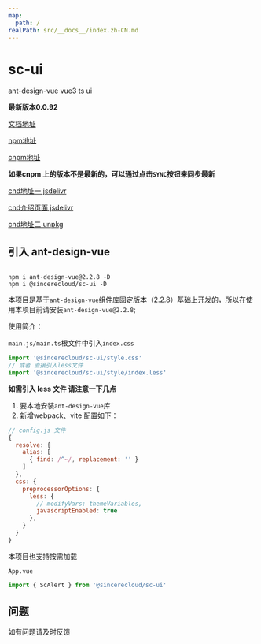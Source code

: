 ```yaml
---
map:
  path: /
realPath: src/__docs__/index.zh-CN.md
---
```


# sc-ui

ant-design-vue vue3 ts ui

**最新版本0.0.92**

[文档地址](http://sc-ui.voneyun.com/)

[npm地址](https://www.npmjs.com/package/@sincerecloud/sc-ui)

[cnpm地址](https://npmmirror.com/package/@sincerecloud/sc-ui)

**如果cnpm 上的版本不是最新的，可以通过点击`SYNC`按钮来同步最新**

[cnd地址一 jsdelivr](https://cdn.jsdelivr.net/npm/@sincerecloud/sc-ui/)

[cnd介绍页面 jsdelivr](https://www.jsdelivr.com/package/npm/@sincerecloud/sc-ui?nav=stats)

[cnd地址二 unpkg](https://unpkg.com/browse/@sincerecloud/sc-ui@0.0.67/)

## 引入 ant-design-vue

```shell

npm i ant-design-vue@2.2.8 -D
npm i @sincerecloud/sc-ui -D

```

本项目是基于`ant-design-vue`组件库固定版本（2.2.8）基础上开发的，所以在使用本项目前请安装`ant-design-vue@2.2.8`;

使用简介：

`main.js/main.ts`根文件中引入`index.css`

```js
import '@sincerecloud/sc-ui/style.css'
// 或者 直接引入less文件
import '@sincerecloud/sc-ui/style/index.less'
```

**如需引入 less 文件 请注意一下几点**

1. 要本地安装`ant-design-vue`库
2. 新增webpack、vite 配置如下：

```js
// config.js 文件
{
  resolve: {
    alias: [
      { find: /^~/, replacement: '' }
    ]
  },
  css: {
    preprocessorOptions: {
      less: {
        // modifyVars: themeVariables,
        javascriptEnabled: true
      },
    }
  }
}
```

本项目也支持按需加载

`App.vue`

```js
import { ScAlert } from '@sincerecloud/sc-ui'
```

## 问题

如有问题请及时反馈

